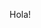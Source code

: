 
<meta name="twitter:card" content="summary" />
<meta name="twitter:title" content="Vaccines Checks" />
<meta name="twitter:description" content="Select state and filter by 'latest'" />
<meta name="twitter:image" content="https://www.cdc.gov/coronavirus/2019-ncov/images/vaccines/HCW_vaccine_page_transp-300x236-1.png" />


Hola!
